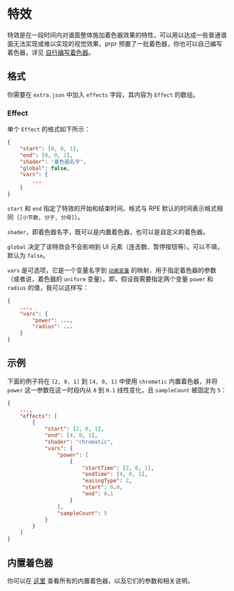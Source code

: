 # 特效

特效是在一段时间内对谱面整体施加着色器效果的特性，可以用以达成一些普通谱面无法实现或难以实现的视觉效果。prpr 预置了一批着色器，你也可以自己编写着色器，详见 [自行编写着色器](./custom-shader.md)。

## 格式

你需要在 `extra.json` 中加入 `effects` 字段，其内容为 `Effect` 的数组。

### Effect

单个 `Effect` 的格式如下所示：

```json
{
	"start": [0, 0, 1],
	"end": [0, 0, 1],
	"shader": "着色器名字",
	"global": false,
	"vars": {
		...
	}
}
```

`start` 和 `end` 指定了特效的开始和结束时间，格式与 RPE 默认的时间表示格式相同（`[小节数, 分子, 分母]`）。

`shader`，即着色器名字，既可以是内置着色器，也可以是自定义的着色器。

`global` 决定了该特效会不会影响到 UI 元素（连击数、暂停按钮等）。可以不填，默认为 `false`。

`vars` 是可选项，它是一个变量名字到 [`动画变量`](../index.html#动画变量) 的映射，用于指定着色器的参数（或者说，着色器的 `uniform` 变量）。即，假设我需要指定两个变量 `power` 和 `radius` 的值，我可以这样写：

```json
{
	...,
	"vars": {
		"power": ...,
		"radius": ...
	}
}
```

## 示例

下面的例子将在 `[2, 0, 1]` 到 `[4, 0, 1]` 中使用 `chromatic` 内置着色器，并将 `power` 这一参数在这一时段内从 `0` 到 `0.1` 线性变化，且 `sampleCount` 被固定为 `5`：

```json
{
	...,
	"effects": [
		{
			"start": [2, 0, 1],
			"end": [4, 0, 1],
			"shader": "chromatic",
			"vars": {
				"power": [
					{
						"startTime": [2, 0, 1],
						"endTime": [4, 0, 1],
						"easingType": 2,
						"start": 0.0,
						"end": 0.1
					}
				],
				"sampleCount": 5
			}
		}
	]
}
```

## 内置着色器

你可以在 [这里](./builtin/index.md) 查看所有的内置着色器，以及它们的参数和相关说明。
